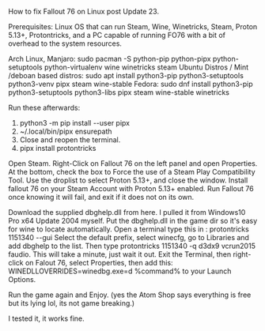How to fix Fallout 76 on Linux post Update 23.

Prerequisites: Linux OS that can run Steam, Wine, Winetricks, Steam, Proton 5.13+, Protontricks, and a PC capable of running FO76 with a bit of overhead to the system resources.

Arch Linux, Manjaro: sudo pacman -S python-pip python-pipx python-setuptools python-virtualenv wine winetricks steam
Ubuntu Distros / Mint /deboan based distros: sudo apt install python3-pip python3-setuptools python3-venv pipx steam wine-stable
Fedora: sudo dnf install python3-pip python3-setuptools python3-libs pipx steam wine-stable winetricks

Run these afterwards: 
1. python3 -m pip install --user pipx
2. ~/.local/bin/pipx ensurepath
3. Close and reopen the terminal.
4. pipx install protontricks

Open Steam.
Right-Click on Fallout 76 on the left panel and open Properties.
At the bottom, check the box to Force the use of a Steam Play Compatibility Tool.
Use the droplist to select Proton 5.13+, and close the window.
Install fallout 76 on your Steam Account with Proton 5.13+ enabled.
Run Fallout 76 once knowing it will fail, and exit if it does not on its own.

Download the supplied dbghelp.dll from here. I pulled it from Windows10 Pro x64 Update 2004 myself.
Put the dbghelp.dll in the game dir so it's easy for wine to locate automatically.
Open a terminal type this in : protontricks 1151340 --gui
Select the default prefix, select winecfg, go to Libraries and add dbghelp to the list.
Then type protontricks 1151340 -q d3dx9 vcrun2015 faudio. This will take a minute, just wait it out.
Exit the Terminal, then right-click on Falout 76, select Properties, then add this: WINEDLLOVERRIDES=winedbg.exe=d %command% to your Launch Options.

Run the game again and Enjoy.
(yes the Atom Shop says everything is free but its lying lol, its not game breaking.)

I tested it, it works fine.

